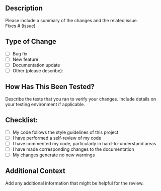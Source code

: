 ## Description
Please include a summary of the changes and the related issue.  
Fixes # (issue)

## Type of Change
- [ ] Bug fix
- [ ] New feature
- [ ] Documentation update
- [ ] Other (please describe):

## How Has This Been Tested?
Describe the tests that you ran to verify your changes. Include details on your testing environment if applicable.

## Checklist:
- [ ] My code follows the style guidelines of this project
- [ ] I have performed a self-review of my code
- [ ] I have commented my code, particularly in hard-to-understand areas
- [ ] I have made corresponding changes to the documentation
- [ ] My changes generate no new warnings

## Additional Context
Add any additional information that might be helpful for the review.
